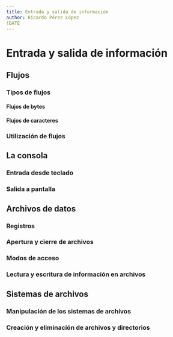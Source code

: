 ```yaml
---
title: Entrada y salida de información
author: Ricardo Pérez López
!DATE
---
```


# Entrada y salida de información

## Flujos

### Tipos de flujos

#### Flujos de bytes

#### Flujos de caracteres

### Utilización de flujos

## La consola

### Entrada desde teclado

### Salida a pantalla

## Archivos de datos

### Registros

### Apertura y cierre de archivos

### Modos de acceso

### Lectura y escritura de información en archivos

## Sistemas de archivos

### Manipulación de los sistemas de archivos

### Creación y eliminación de archivos y directorios

